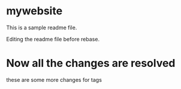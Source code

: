 # mywebsite

This is a sample readme file.

Editing the readme file before rebase.

# Now all the changes are resolved


these are some more changes for tags
